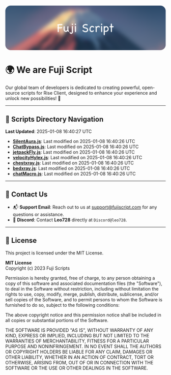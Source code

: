 ![Banner](.github/b.webp)

# 🌍 **We are Fuji Script**

Our global team of developers is dedicated to creating powerful, open-source scripts for Rise Client, designed to enhance your experience and unlock new possibilities! 🌟

---
<!-- SCRIPTS_NAVIGATION_START -->
## 📂 **Scripts Directory Navigation**

**Last Updated**: 2025-01-08 16:40:27 UTC

- **[SilentAura.js](scripts/SilentAura.js)**: Last modified on 2025-01-08 16:40:26 UTC
- **[ChatBypass.js](scripts/ChatBypass.js)**: Last modified on 2025-01-08 16:40:26 UTC
- **[jetpackFly.js](scripts/jetpackFly.js)**: Last modified on 2025-01-08 16:40:26 UTC
- **[velocityHylex.js](scripts/velocityHylex.js)**: Last modified on 2025-01-08 16:40:26 UTC
- **[chestxray.js](scripts/chestxray.js)**: Last modified on 2025-01-08 16:40:26 UTC
- **[bedxray.js](scripts/bedxray.js)**: Last modified on 2025-01-08 16:40:26 UTC
- **[chatMacro.js](scripts/chatMacro.js)**: Last modified on 2025-01-08 16:40:26 UTC

<!-- SCRIPTS_NAVIGATION_END -->

---

## 💬 **Contact Us**  
- 📬 **Support Email**: Reach out to us at [support@fujiscript.com](mailto:support@fujiscript.com) for any questions or assistance.  
- 💬 **Discord**: Contact **Leo728** directly at `Discord@leo728`.

---

## 📜 **License**

This project is licensed under the MIT License.  

**MIT License**  
Copyright (c) 2023 Fuji Scripts  

Permission is hereby granted, free of charge, to any person obtaining a copy of this software and associated documentation files (the "Software"), to deal in the Software without restriction, including without limitation the rights to use, copy, modify, merge, publish, distribute, sublicense, and/or sell copies of the Software, and to permit persons to whom the Software is furnished to do so, subject to the following conditions:  

The above copyright notice and this permission notice shall be included in all copies or substantial portions of the Software.  

THE SOFTWARE IS PROVIDED "AS IS", WITHOUT WARRANTY OF ANY KIND, EXPRESS OR IMPLIED, INCLUDING BUT NOT LIMITED TO THE WARRANTIES OF MERCHANTABILITY, FITNESS FOR A PARTICULAR PURPOSE AND NONINFRINGEMENT. IN NO EVENT SHALL THE AUTHORS OR COPYRIGHT HOLDERS BE LIABLE FOR ANY CLAIM, DAMAGES OR OTHER LIABILITY, WHETHER IN AN ACTION OF CONTRACT, TORT OR OTHERWISE, ARISING FROM, OUT OF OR IN CONNECTION WITH THE SOFTWARE OR THE USE OR OTHER DEALINGS IN THE SOFTWARE.  

